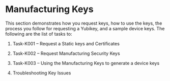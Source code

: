 Manufacturing Keys
==================

This section demonstrates how you request keys, how to use the keys, the process
you follow for requesting a Yubikey, and a sample device keys. The following are
the list of tasks to:

1.  Task-K001 – Request a Static keys and Certificates

2.  Task-K002 – Request Manufacturing Security Keys

3.  Task-K003 – Using the Manufacturing Keys to generate a device keys

4.  Troubleshooting Key Issues
